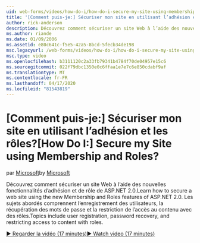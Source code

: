 ```yaml
---
uid: web-forms/videos/how-do-i/how-do-i-secure-my-site-using-membership-and-roles
title: '[Comment puis-je:] Sécuriser mon site en utilisant l’adhésion et les rôles? | Microsoft Docs'
author: rick-anderson
description: Découvrez comment sécuriser un site Web à l’aide des nouvelles fonctionnalités d’adhésion et de rôle de ASP.NET 2.0. Les sujets abordés comprennent l’enregistrement des utilisateurs, la récupération de mots de passe, et restricti...
ms.author: riande
ms.date: 01/09/2006
ms.assetid: e80c641c-f5e5-42a5-8bcd-5fecb34de198
msc.legacyurl: /web-forms/videos/how-do-i/how-do-i-secure-my-site-using-membership-and-roles
msc.type: video
ms.openlocfilehash: b3111120c2a33fb79341b4784f70de04957e15c6
ms.sourcegitcommit: 022f79dbc1350e0c6ffaa1e7e7c6e850cdabf9af
ms.translationtype: MT
ms.contentlocale: fr-FR
ms.lasthandoff: 04/17/2020
ms.locfileid: "81543819"
---
```

# <a name="how-do-i-secure-my-site-using-membership-and-roles"></a><span data-ttu-id="91113-105">[Comment puis-je:] Sécuriser mon site en utilisant l’adhésion et les rôles?</span><span class="sxs-lookup"><span data-stu-id="91113-105">[How Do I:] Secure my Site using Membership and Roles?</span></span>

<span data-ttu-id="91113-106">par [Microsoft](https://github.com/microsoft)</span><span class="sxs-lookup"><span data-stu-id="91113-106">by [Microsoft](https://github.com/microsoft)</span></span>

<span data-ttu-id="91113-107">Découvrez comment sécuriser un site Web à l’aide des nouvelles fonctionnalités d’adhésion et de rôle de ASP.NET 2.0.</span><span class="sxs-lookup"><span data-stu-id="91113-107">Learn how to secure a web site using the new Membership and Roles features of ASP.NET 2.0.</span></span> <span data-ttu-id="91113-108">Les sujets abordés comprennent l’enregistrement des utilisateurs, la récupération des mots de passe et la restriction de l’accès au contenu avec des rôles.</span><span class="sxs-lookup"><span data-stu-id="91113-108">Topics include user registration, password recovery, and restricting access to content with roles.</span></span>

[<span data-ttu-id="91113-109">&#9654; Regarder la vidéo (17 minutes)</span><span class="sxs-lookup"><span data-stu-id="91113-109">&#9654; Watch video (17 minutes)</span></span>](https://channel9.msdn.com/Blogs/ASP-NET-Site-Videos/how-do-i-secure-my-site-using-membership-and-roles)
